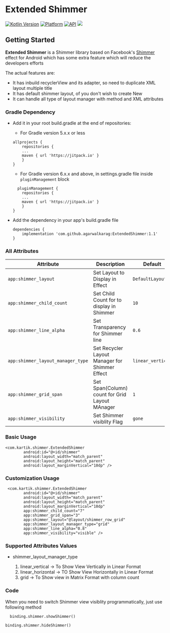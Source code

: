 
# Extended Shimmer

[![Kotlin Version](https://img.shields.io/badge/Kotlin-v1.5.21-blue.svg)](https://kotlinlang.org)  [![Platform](https://img.shields.io/badge/Platform-Android-green.svg?style=flat)](https://www.android.com/) [![API](https://img.shields.io/badge/API-23%2B-brightgreen.svg?style=flat)](https://android-arsenal.com/api?level=19) [![](https://jitpack.io/v/agarwalkarag/ExtendedShimmer.svg)](https://jitpack.io/#agarwalkarag/ExtendedShimmer)


Getting Started
------------------------
**Extended Shimmer** is a Shimmer library based on Facebook's [Shimmer](https://github.com/facebook/shimmer-android) effect for Android  which has some extra feature which will reduce the developers efforts

The actual features are:

 * It has inbuild recyclerView and its adapter, so need to duplicate XML layout multiple title
 * It has  default shimmer layout, of you don't wish to create New
 * It can handle all type of layout manager with method and XML attributes

### Gradle Dependency
* Add it in your root build.gradle at the end of repositories:

    - For Gradle version 5.x.x or less
    ```
    allprojects {
        repositories {
        ...
        maven { url 'https://jitpack.io' }
        }
    }
    ```
    - For Gradle version 6.x.x and above, in settings.gradle file inside `pluginManagement` block
    ```
      pluginManagement {
        repositories {
        ...
        maven { url 'https://jitpack.io' }
        }
    }
    ```

* Add the dependency in your app's build.gradle file

	```
	dependencies {
		implementation 'com.github.agarwalkarag:ExtendedShimmer:1.1'
	}
	```

### All Attributes

| Attribute | Description | Default |
| --- | --- | --- |
| `app:shimmer_layout` | Set Layout to Display in Effect | `DefaultLayout` |
| `app:shimmer_child_count` | Set Child Count for to display in Shimmer | `10` |
| `app:shimmer_line_alpha` | Set Transparency for Shimmer line | `0.6` |
| `app:shimmer_layout_manager_type` | Set Recycler Layout Manager for Shimmer Effect | `linear_vertical` |
| `app:shimmer_grid_span` | Set Span(Column) count for Grid Layout MAnager | `1` |
| `app:shimmer_visibility` | Set Shimmer visiblity Flag  | `gone` |


### Basic Usage

```
<com.kartik.shimmer.ExtendedShimmer
        android:id="@+id/shimmer"
        android:layout_width="match_parent"
        android:layout_height="match_parent"
        android:layout_marginVertical="10dp" />

```


### Customization Usage

```
 <com.kartik.shimmer.ExtendedShimmer
        android:id="@+id/shimmer"
        android:layout_width="match_parent"
        android:layout_height="match_parent"
        android:layout_marginVertical="10dp"
        app:shimmer_child_count="7"
        app:shimmer_grid_span="3"
        app:shimmer_layout="@layout/shimmer_row_grid"
        app:shimmer_layout_manager_type="grid"
        app:shimmer_line_alpha="0.8"
        app:shimmer_visibility="visible" />

```

### Supported Attributes Values

* shimmer_layout_manager_type

  1. linear_vertical  -> To Show View Vertically in Linear Format
  2. linear_horizontal ->  TO Show View Horizontally in Linear Format
  3. grid -> To Show view in Matrix Format with column count


  
### Code

 When you need to switch Shimmer view visiblity programmatically, just use following method

```  binding.shimmer.showShimmer()```

```binding.shimmer.hideShimmer()```

